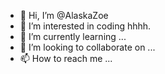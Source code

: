 - 👋 Hi, I’m @AlaskaZoe
- 👀 I’m interested in coding hhhh.
- 🌱 I’m currently learning ...
- 💞️ I’m looking to collaborate on ...
- 📫 How to reach me ...

<!---
AlaskaZoe/AlaskaZoe is a ✨ special ✨ repository because its `README.md` (this file) appears on your GitHub profile.
You can click the Preview link to take a look at your changes.
--->
